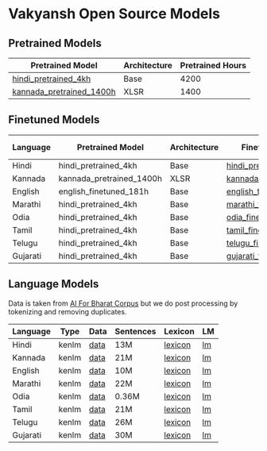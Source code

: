 # Vakyansh Open Source Models

## Pretrained Models

| Pretrained Model | Architecture | Pretrained Hours          | 
|------------------|----------|---------|
| [hindi_pretrained_4kh](https://storage.googleapis.com/vakyaansh-open-models/hindi/pretrained/hindi_pretrained_4kh.pt) | Base |  4200             | 
| [kannada_pretrained_1400h](https://storage.googleapis.com/vakyaansh-open-models/kannada/pretrained/kannada_pretrained_1400h.pt) | XLSR | 1400               |


## Finetuned Models
| Language | Pretrained Model | Architecture | Finetuned Model | Finetuned Hours | Dictionary |
|----|--------|----|-----|-------------------|-------|
| Hindi | hindi_pretrained_4kh | Base | [hindi_pretrained_4kh](https://storage.googleapis.com/vakyaansh-open-models/hindi/finetuned/hindi_finetuned_4kh.pt) |   4200             | [dict](https://storage.googleapis.com/vakyaansh-open-models/hindi/dictionary/dict.ltr.txt) |
| Kannada | kannada_pretrained_1400h | XLSR | [kannada_finetuned_570h](https://storage.googleapis.com/vakyaansh-open-models/kannada/finetuned/kannada_finetuned_570h.pt) |  570             | [dict](https://storage.googleapis.com/vakyaansh-open-models/kannada/dictionary/dict.ltr.txt) |
| English | english_finetuned_181h | Base | [english_finetuned_181h](https://storage.googleapis.com/vakyaansh-open-models/english/finetuned/english_finetuned_181h.pt) |  181             | [dict](https://storage.googleapis.com/vakyaansh-open-models/english/dictionary/dict.ltr.txt) |
| Marathi | hindi_pretrained_4kh | Base | [marathi_finetuned_100h](https://storage.googleapis.com/vakyaansh-open-models/marathi/finetuned/marathi_finetuned_100h.pt) |   100             | [dict](https://storage.googleapis.com/vakyaansh-open-models/marathi/dictionary/dict.ltr.txt) |
| Odia | hindi_pretrained_4kh | Base |[odia_finetuned_100h](https://storage.googleapis.com/vakyaansh-open-models/odia/finetuned/odia_finetuned_100h.pt) |   100             | [dict](https://storage.googleapis.com/vakyaansh-open-models/odia/dictionary/dict.ltr.txt) |
| Tamil | hindi_pretrained_4kh | Base |[tamil_finetuned_40h](https://storage.googleapis.com/vakyaansh-open-models/tamil/finetuned/tamil_finetuned_40h.pt) |   40             | [dict](https://storage.googleapis.com/vakyaansh-open-models/tamil/dictionary/dict.ltr.txt) |
| Telugu | hindi_pretrained_4kh | Base |[telugu_finetuned_40h](https://storage.googleapis.com/vakyaansh-open-models/telugu/finetuned/telugu_finetuned_40h.pt) |   40             | [dict](https://storage.googleapis.com/vakyaansh-open-models/telugu/dictionary/dict.ltr.txt) |
| Gujarati | hindi_pretrained_4kh | Base |[gujarati_finetuned_40h](https://storage.googleapis.com/vakyaansh-open-models/gujarati/finetuned/gujarati_finetuned_40h.pt) |   40             | [dict](https://storage.googleapis.com/vakyaansh-open-models/gujarati/dictionary/dict.ltr.txt) |


## Language Models

Data is taken from [AI For Bharat Corpus](https://indicnlp.ai4bharat.org/corpora/) but we do post processing by tokenizing and removing duplicates.

| Language | Type | Data | Sentences | Lexicon | LM |
|----|--------|---------|------|--|--------|
| Hindi | kenlm | [data](https://storage.googleapis.com/vakyaansh-open-models/hindi/lm_data/hi_processed.txt) | 13M | [lexicon](https://storage.googleapis.com/vakyaansh-open-models/hindi/lm/lexicon.lst) | [lm](https://storage.googleapis.com/vakyaansh-open-models/hindi/lm/lm.binary) |
| Kannada | kenlm | [data](https://storage.googleapis.com/vakyaansh-open-models/hindi/lm_data/hi_processed.txt) | 21M | [lexicon](https://storage.googleapis.com/vakyaansh-open-models/kannada/lm/lexicon.lst) | [lm](https://storage.googleapis.com/vakyaansh-open-models/kannada/lm/lm.binary) |
| English | kenlm | [data](https://storage.googleapis.com/vakyaansh-open-models/hindi/lm_data/hi_processed.txt) | 10M | [lexicon](https://storage.googleapis.com/vakyaansh-open-models/hindi/lm/lexicon.lst) | [lm](https://storage.googleapis.com/vakyaansh-open-models/hindi/lm/lm.binary) |
| Marathi | kenlm | [data](https://storage.googleapis.com/vakyaansh-open-models/marathi/lm_data/mr_processed.txt) | 22M | [lexicon](https://storage.googleapis.com/vakyaansh-open-models/marathi/lm/lexicon.lst) | [lm](https://storage.googleapis.com/vakyaansh-open-models/marathi/lm/lm.binary) |
| Odia | kenlm | [data](https://storage.googleapis.com/vakyaansh-open-models/odia/lm_data/od_processed.txt) | 0.36M | [lexicon](https://storage.googleapis.com/vakyaansh-open-models/odia/lm/lexicon.lst) | [lm](https://storage.googleapis.com/vakyaansh-open-models/odia/lm/lm.binary) |
| Tamil | kenlm | [data](https://storage.googleapis.com/vakyaansh-open-models/tamil/lm_data/ta_processed.txt) | 21M | [lexicon](https://storage.googleapis.com/vakyaansh-open-models/tamil/lm/lexicon.lst) | [lm](https://storage.googleapis.com/vakyaansh-open-models/tamil/lm/lm.binary) |
| Telugu | kenlm | [data](https://storage.googleapis.com/vakyaansh-open-models/telugu/lm_data/te_processed.txt) | 26M | [lexicon](https://storage.googleapis.com/vakyaansh-open-models/telugu/lm/lexicon.lst) | [lm](https://storage.googleapis.com/vakyaansh-open-models/telugu/lm/lm.binary) |
| Gujarati | kenlm | [data](https://storage.googleapis.com/vakyaansh-open-models/gujarati/lm_data/gu_processed.txt) | 30M |[lexicon](https://storage.googleapis.com/vakyaansh-open-models/gujarati/lm/lexicon.lst) | [lm](https://storage.googleapis.com/vakyaansh-open-models/gujarati/lm/lm.binary) |

